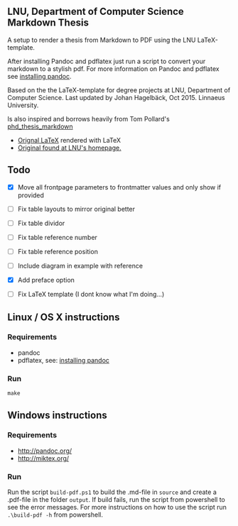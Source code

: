 ## LNU, Department of Computer Science Markdown Thesis

A setup to render a thesis from Markdown to PDF using the LNU LaTeX-template.

After installing Pandoc and pdflatex just run a script to convert your markdown to a stylish pdf.
For more information on Pandoc and pdflatex see [installing pandoc](http://pandoc.org/installing.html).

Based on the the LaTeX-template for degree projects at LNU, Department of Computer Science.
Last updated by Johan Hagelbäck, Oct 2015.
Linnaeus University.

Is also inspired and borrows heavily from Tom Pollard's [phd_thesis_markdown](https://github.com/tompollard/phd_thesis_markdown)

- [Orignal LaTeX](https://mymoodle.lnu.se/mod/resource/view.php?id=537177) rendered with LaTeX
- [Original found at LNU's homepage.](https://coursepress.lnu.se/subject/thesis-projects/report/)


## Todo
- [x] Move all frontpage parameters to frontmatter values and only show if provided
- [ ] Fix table layouts to mirror original better
- [ ] Fix table dividor
- [ ] Fix table reference number
- [ ] Fix table reference position
- [ ] Include diagram in example with reference
- [x] Add preface option
- [ ] Fix LaTeX template (I dont know what I'm doing...)


## Linux / OS X instructions
### Requirements
 - pandoc
 - pdflatex, see: [installing pandoc](http://pandoc.org/installing.html)

### Run

```shell
make
```

## Windows instructions
### Requirements
 - http://pandoc.org/
 - http://miktex.org/

### Run
Run the script `build-pdf.ps1` to build the .md-file in `source` and create a .pdf-file in the folder `output`. If build fails, run the script from powershell to see the error messages. For more instructions on how to use the script run `.\build-pdf -h` from powershell. 
